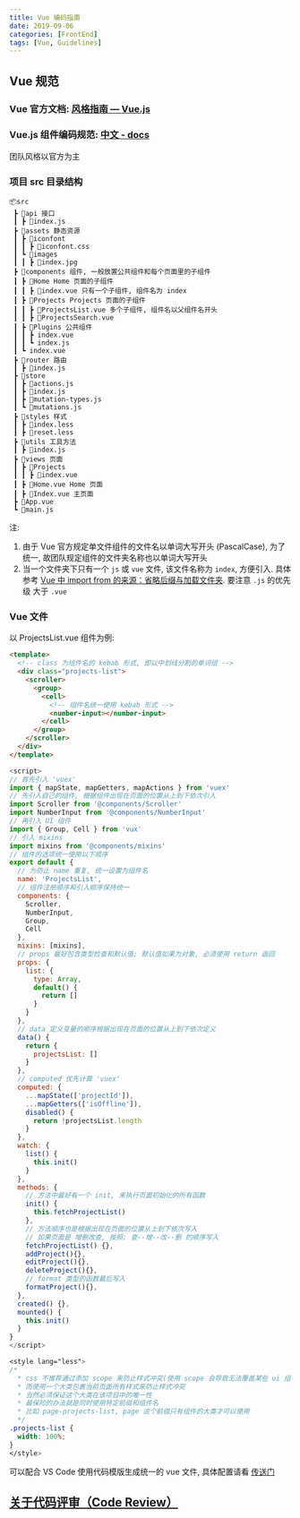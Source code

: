 ```yaml
---
title: Vue 编码指南
date: 2019-09-06
categories: [FrontEnd]
tags: [Vue, Guidelines]
---
```


## Vue 规范

### Vue 官方文档: [风格指南 — Vue.js](https://cn.vuejs.org/v2/style-guide/)

### Vue.js 组件编码规范: [中文 - docs](https://pablohpsilva.github.io/vuejs-component-style-guide/#/chinese)

团队风格以官方为主

### 项目 src 目录结构

```
📦src
 ┣ 📂api 接口
 ┃ ┣ 📜index.js
 ┣ 📂assets 静态资源
 ┃ ┣ 📂iconfont
 ┃ ┃ ┣ 📜iconfont.css
 ┃ ┗ 📂images
 ┃ ┃ ┣ 📜index.jpg
 ┣ 📂components 组件, 一般放置公共组件和每个页面里的子组件
 ┃ ┣ 📂Home Home 页面的子组件
 ┃ ┃ ┣ 📜index.vue 只有一个子组件, 组件名为 index
 ┃ ┣ 📂Projects Projects 页面的子组件
 ┃ ┃ ┣ 📜ProjectsList.vue 多个子组件, 组件名以父组件名开头
 ┃ ┃ ┣ 📜ProjectsSearch.vue
 ┃ ┣ 📂Plugins 公共组件
 ┃ ┃ ┣ index.vue
 ┃ ┃ ┗ index.js
 ┃ ┗ index.vue
 ┣ 📂router 路由
 ┃ ┣ 📜index.js
 ┣ 📂store
 ┃ ┣ 📜actions.js
 ┃ ┣ 📜index.js
 ┃ ┣ 📜mutation-types.js
 ┃ ┗ 📜mutations.js
 ┣ 📂styles 样式
 ┃ ┣ 📜index.less
 ┃ ┣ 📜reset.less
 ┣ 📂utils 工具方法
 ┃ ┣ 📜index.js
 ┣ 📂views 页面
 ┃ ┣ 📂Projects
 ┃ ┃ ┣ 📜index.vue
 ┃ ┣ 📜Home.vue Home 页面
 ┃ ┣ 📜Index.vue 主页面
 ┣ 📜App.vue
 ┗ 📜main.js
```

注:

1. 由于 Vue 官方规定单文件组件的文件名以单词大写开头 (PascalCase), 为了统一, 故团队规定组件的文件夹名称也以单词大写开头
2. 当一个文件夹下只有一个 `js` 或 `vue` 文件, 该文件名称为 `index`, 方便引入. 具体参考 [Vue 中 import from 的来源：省略后缀与加载文件夹](https://blog.csdn.net/fyyyr/article/details/83657828). 要注意 `.js` 的优先级 大于 `.vue`

### Vue 文件

以 ProjectsList.vue 组件为例:

``` html
<template>
  <!-- class 为组件名的 kebab 形式, 即以中划线分割的单词组 -->
  <div class="projects-list">
    <scroller>
      <group>
        <cell>
          <!-- 组件名统一使用 kebab 形式 -->
          <number-input></number-input>
        </cell>
      </group>
    </scroller>
  </div>
</template>
```

``` js
<script>
// 首先引入 'vuex'
import { mapState, mapGetters, mapActions } from 'vuex'
// 先引入自己的组件, 根据组件出现在页面的位置从上到下依次引入
import Scroller from '@components/Scroller'
import NumberInput from '@components/NumberInput'
// 再引入 UI 组件
import { Group, Cell } from 'vux'
// 引入 mixins
import mixins from '@components/mixins'
// 组件的选项统一使用以下顺序
export default {
  // 为防止 name 重复, 统一设置为组件名
  name: 'ProjectsList',
  // 组件注册顺序和引入顺序保持统一
  components: {
    Scroller,
    NumberInput,
    Group,
    Cell
  },
  mixins: [mixins],
  // props 最好包含类型检查和默认值; 默认值如果为对象, 必须使用 return 返回
  props: {
    list: {
      type: Array,
      default() {
        return []
      }
    }
  },
  // data 定义变量的顺序根据出现在页面的位置从上到下依次定义
  data() {
    return {
      projectsList: []
    }
  },
  // computed 优先计算 'vuex'
  computed: {
    ...mapState(['projectId']),
    ...mapGetters(['isOffline']),
    disabled() {
      return !projectsList.length
    }
  },
  watch: {
    list() {
      this.init()
    }
  },
  methods: {
    // 方法中最好有一个 init, 来执行页面初始化的所有函数
    init() {
      this.fetchProjectList()
    },
    // 方法顺序也是根据出现在页面的位置从上到下依次写入
    // 如果页面是 增删改查, 按照: 查--增--改--删 的顺序写入
    fetchProjectList() {},
    addProject(){},
    editProject(){},
    deleteProject(){},
    // format 类型的函数最后写入
    formatProject(){},
  },
  created() {},
  mounted() {
    this.init()
  }
}
</script>
```

``` css
<style lang="less">
/*
  * css 不推荐通过添加 scope 来防止样式冲突(使用 scope 会导致无法覆盖某些 ui 组件库样式)
  * 而使用一个大类包裹当前页面所有样式来防止样式冲突
  * 当然必须保证这个大类在该项目中的唯一性
  * 最保险的办法就是同时使用特定前缀和组件名
  * 比如 page-projects-list, page 这个前缀只有组件的大类才可以使用
  */
.projects-list {
  width: 100%;
}
</style>
```

可以配合 VS Code 使用代码模版生成统一的 vue 文件, 具体配置请看 [传送门](https://tsz.now.sh/2018/09/05/vscode-complete-config/#toc-heading-5)

## [关于代码评审（Code Review）](https://mp.weixin.qq.com/s/kLi56CGJ2WCQeBlLt_Feaw)
